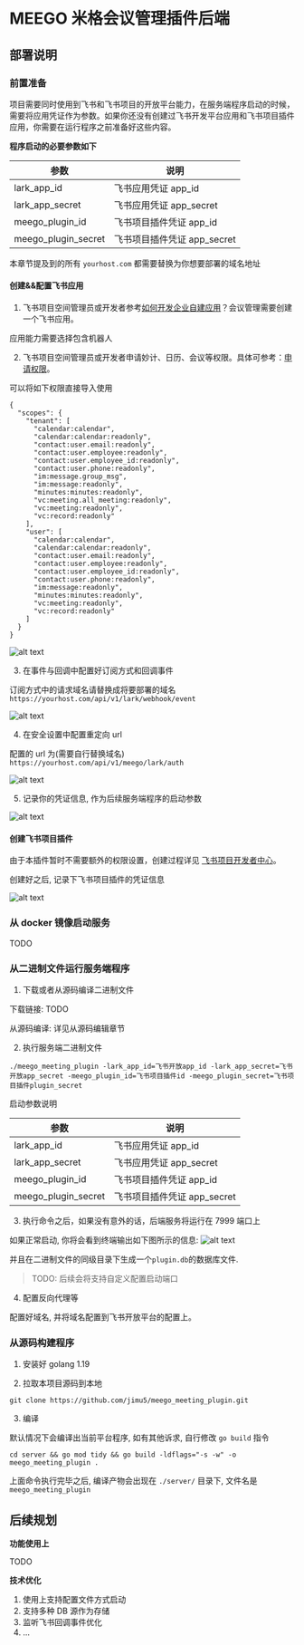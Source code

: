 # MEEGO 米格会议管理插件后端

## 部署说明

### 前置准备

项目需要同时使用到飞书和飞书项目的开放平台能力，在服务端程序启动的时候，需要将应用凭证作为参数。如果你还没有创建过飞书开发平台应用和飞书项目插件应用，你需要在运行程序之前准备好这些内容。

**程序启动的必要参数如下**

| 参数 | 说明|
| --- | --- |
| lark_app_id | 飞书应用凭证 app_id |
| lark_app_secret | 飞书应用凭证 app_secret |
| meego_plugin_id | 飞书项目插件凭证 app_id |
| meego_plugin_secret | 飞书项目插件凭证 app_secret |

本章节提及到的所有 `yourhost.com` 都需要替换为你想要部署的域名地址


#### 创建&&配置飞书应用

1. 飞书项目空间管理员或开发者参考[如何开发企业自建应用](https://www.feishu.cn/hc/zh-CN/articles/360049067916)？会议管理需要创建一个飞书应用。

应用能力需要选择包含机器人

2. 飞书项目空间管理员或开发者申请妙计、日历、会议等权限。具体可参考：[申请权限](https://open.feishu.cn/document/ukTMukTMukTM/uMTNz4yM1MjLzUzM)。

可以将如下权限直接导入使用

```
{
  "scopes": {
    "tenant": [
      "calendar:calendar",
      "calendar:calendar:readonly",
      "contact:user.email:readonly",
      "contact:user.employee:readonly",
      "contact:user.employee_id:readonly",
      "contact:user.phone:readonly",
      "im:message.group_msg",
      "im:message:readonly",
      "minutes:minutes:readonly",
      "vc:meeting.all_meeting:readonly",
      "vc:meeting:readonly",
      "vc:record:readonly"
    ],
    "user": [
      "calendar:calendar",
      "calendar:calendar:readonly",
      "contact:user.email:readonly",
      "contact:user.employee:readonly",
      "contact:user.employee_id:readonly",
      "contact:user.phone:readonly",
      "im:message:readonly",
      "minutes:minutes:readonly",
      "vc:meeting:readonly",
      "vc:record:readonly"
    ]
  }
}
```
![alt text](https://raw.githubusercontent.com/jimu5/meego_meeting_plugin/main/docs/img/server/1.png)

3. 在事件与回调中配置好订阅方式和回调事件

订阅方式中的请求域名请替换成将要部署的域名 `https://yourhost.com/api/v1/lark/webhook/event`


![alt text](https://raw.githubusercontent.com/jimu5/meego_meeting_plugin/main/docs/img/server/2.png)

4. 在安全设置中配置重定向 url

配置的 url 为(需要自行替换域名) `https://yourhost.com/api/v1/meego/lark/auth`

![alt text](https://raw.githubusercontent.com/jimu5/meego_meeting_plugin/main/docs/img/server/3.png)

5. 记录你的凭证信息, 作为后续服务端程序的启动参数

![alt text](https://raw.githubusercontent.com/jimu5/meego_meeting_plugin/main/docs/img/server/4.png)

#### 创建飞书项目插件

由于本插件暂时不需要额外的权限设置，创建过程详见 [飞书项目开发者中心](https://project.feishu.cn/b/helpcenter/1p8d7djs/359lzbgu)。

创建好之后, 记录下飞书项目插件的凭证信息

![alt text](https://raw.githubusercontent.com/jimu5/meego_meeting_plugin/main/docs/img/server/5.png)

### 从 docker 镜像启动服务

TODO

### 从二进制文件运行服务端程序

1. 下载或者从源码编译二进制文件

下载链接: TODO

从源码编译: 详见从源码编辑章节

2. 执行服务端二进制文件

```
./meego_meeting_plugin -lark_app_id=飞书开放app_id -lark_app_secret=飞书开放app_secret -meego_plugin_id=飞书项目插件id -meego_plugin_secret=飞书项目插件plugin_secret
```

启动参数说明

| 参数 | 说明|
| --- | --- |
| lark_app_id | 飞书应用凭证 app_id |
| lark_app_secret | 飞书应用凭证 app_secret |
| meego_plugin_id | 飞书项目插件凭证 app_id |
| meego_plugin_secret | 飞书项目插件凭证 app_secret |

3. 执行命令之后，如果没有意外的话，后端服务将运行在 7999 端口上

如果正常启动, 你将会看到终端输出如下图所示的信息:
![alt text](https://raw.githubusercontent.com/jimu5/meego_meeting_plugin/main/docs/img/server/6.png)

并且在二进制文件的同级目录下生成一个`plugin.db`的数据库文件.

> TODO: 后续会将支持自定义配置启动端口

4. 配置反向代理等

配置好域名, 并将域名配置到飞书开放平台的配置上。

### 从源码构建程序

1. 安装好 golang 1.19

2. 拉取本项目源码到本地

```
git clone https://github.com/jimu5/meego_meeting_plugin.git
```

3. 编译

默认情况下会编译出当前平台程序, 如有其他诉求, 自行修改 `go build` 指令

```
cd server && go mod tidy && go build -ldflags="-s -w" -o meego_meeting_plugin .
```

上面命令执行完毕之后, 编译产物会出现在 `./server/` 目录下, 文件名是`meego_meeting_plugin`

## 后续规划

**功能使用上**

TODO

**技术优化**

1. 使用上支持配置文件方式启动
2. 支持多种 DB 源作为存储
3. 监听飞书回调事件优化
4. ...
